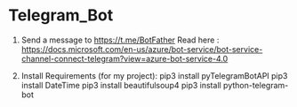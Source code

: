 # Telegram_Bot

1. Send a message to https://t.me/BotFather 
    Read here : https://docs.microsoft.com/en-us/azure/bot-service/bot-service-channel-connect-telegram?view=azure-bot-service-4.0
    
2. Install Requirements (for my project):
    pip3 install pyTelegramBotAPI
    pip3 install DateTime
    pip3 install beautifulsoup4
    pip3 install python-telegram-bot
    





